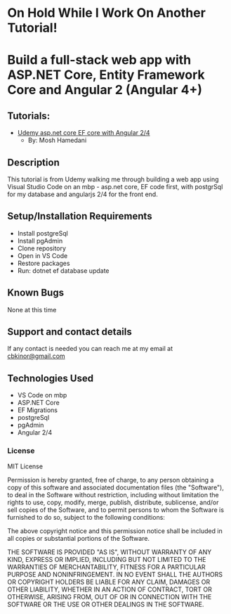 # On Hold While I Work On Another Tutorial!
# Build a full-stack web app with ASP.NET Core, Entity Framework Core and Angular 2 (Angular 4+)

## Tutorials:

* [Udemy asp.net core EF core with Angular 2/4](https://www.udemy.com/aspnet-core-angular/learn/v4/overview)
    - By: Mosh Hamedani


## Description

This tutorial is from Udemy walking me through building a web app using Visual Studio Code on an mbp - asp.net core, EF code first, with postgrSql for my database and angularjs 2/4 for the front end.

## Setup/Installation Requirements

* Install postgreSql
* Install pgAdmin
* Clone repository
* Open in VS Code
* Restore packages
* Run: dotnet ef database update

## Known Bugs

None at this time

## Support and contact details

If any contact is needed you can reach me at my email at cbkinor@gmail.com

## Technologies Used

* VS Code on mbp
* ASP.NET Core
* EF Migrations
* postgreSql
* pgAdmin
* Angular 2/4

### License


MIT License

Permission is hereby granted, free of charge, to any person obtaining a copy of this software and associated documentation files (the "Software"), to deal in the Software without restriction, including without limitation the rights to use, copy, modify, merge, publish, distribute, sublicense, and/or sell copies of the Software, and to permit persons to whom the Software is furnished to do so, subject to the following conditions:

The above copyright notice and this permission notice shall be included in all copies or substantial portions of the Software.

THE SOFTWARE IS PROVIDED "AS IS", WITHOUT WARRANTY OF ANY KIND, EXPRESS OR IMPLIED, INCLUDING BUT NOT LIMITED TO THE WARRANTIES OF MERCHANTABILITY, FITNESS FOR A PARTICULAR PURPOSE AND NONINFRINGEMENT. IN NO EVENT SHALL THE AUTHORS OR COPYRIGHT HOLDERS BE LIABLE FOR ANY CLAIM, DAMAGES OR OTHER LIABILITY, WHETHER IN AN ACTION OF CONTRACT, TORT OR OTHERWISE, ARISING FROM, OUT OF OR IN CONNECTION WITH THE SOFTWARE OR THE USE OR OTHER DEALINGS IN THE SOFTWARE.
